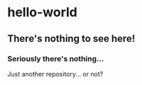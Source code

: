 # hello-world
## There's nothing to see here!
### Seriously there's nothing...
Just another repository... or not?
